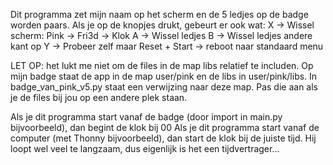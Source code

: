 Dit programma zet mijn naam op het scherm en de 5 ledjes op de badge worden paars.
Als je op de knopjes drukt, gebeurt er ook wat:
X  -> Wissel scherm:  Pink -> Fri3d -> Klok
A  -> Wissel ledjes
B  -> Wissel ledjes andere kant op
Y  -> Probeer zelf maar
Reset + Start -> reboot naar standaard menu

LET OP: het lukt me niet om de files in de map libs relatief te includen. 
Op mijn badge staat de app in de map user/pink
en de libs in user/pink/libs.
In badge_van_pink_v5.py staat een verwijzing naar deze map. 
Pas die aan als je de files bij jou op een andere plek staan.

Als je dit programma start vanaf de badge (door import in main.py bijvoorbeeld), dan begint de klok bij 00
Als je dit programma start vanaf de computer (met Thonny bijvoorbeeld), dan start de klok bij de juiste tijd.
Hij loopt wel veel te langzaam, dus eigenlijk is het een tijdvertrager...

